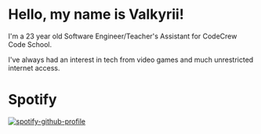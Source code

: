 # Hello, my name is Valkyrii!

I'm a 23 year old Software Engineer/Teacher's Assistant for CodeCrew Code School.

I've always had an interest in tech from video games and much unrestricted internet access.

# Spotify
[![spotify-github-profile](https://spotify-github-profile.vercel.app/api/view?uid=james3160&cover_image=true&theme=novatorem&show_offline=false&background_color=121212&interchange=false&bar_color=e28708&bar_color_cover=false)](https://github.com/kittinan/spotify-github-profile)

